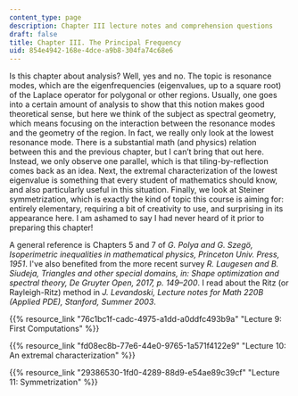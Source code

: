 ```yaml
---
content_type: page
description: Chapter III lecture notes and comprehension questions
draft: false
title: Chapter III. The Principal Frequency
uid: 854e4942-168e-4dce-a9b8-304fa74c68e6
---
```

Is this chapter about analysis? Well, yes and no. The topic is resonance modes, which are the eigenfrequencies (eigenvalues, up to a square root) of the Laplace operator for polygonal or other regions. Usually, one goes into a certain amount of analysis to show that this notion makes good theoretical sense, but here we think of the subject as spectral geometry, which means focusing on the interaction between the resonance modes and the geometry of the region. In fact, we really only look at the lowest resonance mode. There is a substantial math (and physics) relation between this and the previous chapter, but I can’t bring that out here. Instead, we only observe one parallel, which is that tiling-by-reflection comes back as an idea. Next, the extremal characterization of the lowest eigenvalue is something that every student of mathematics should know, and also particularly useful in this situation. Finally, we look at Steiner symmetrization, which is exactly the kind of topic this course is aiming for: entirely elementary, requiring a bit of creativity to use, and surprising in its appearance here. I am ashamed to say I had never heard of it prior to preparing this chapter!

A general reference is Chapters 5 and 7 of *G. Polya and G. Szegö, Isoperimetric inequalities in mathematical physics, Princeton Univ. Press, 1951*. I've also benefited from the more recent survey *R. Laugesen and B. Siudeja, Triangles and other special domains, in: Shape optimization and spectral theory, De Gruyter Open, 2017, p. 149–200*. I read about the Ritz (or Rayleigh-Ritz) method in *J. Levandoski, Lecture notes for Math 220B (Applied PDE), Stanford, Summer 2003*.

{{% resource_link "76c1bc1f-cadc-4975-a1dd-a0ddfc493b9a" "Lecture 9: First Computations" %}}

{{% resource_link "fd08ec8b-77e6-44e0-9765-1a571f4122e9" "Lecture 10: An extremal characterization" %}}

{{% resource_link "29386530-1fd0-4289-88d9-e54ae89c39cf" "Lecture 11: Symmetrization" %}}